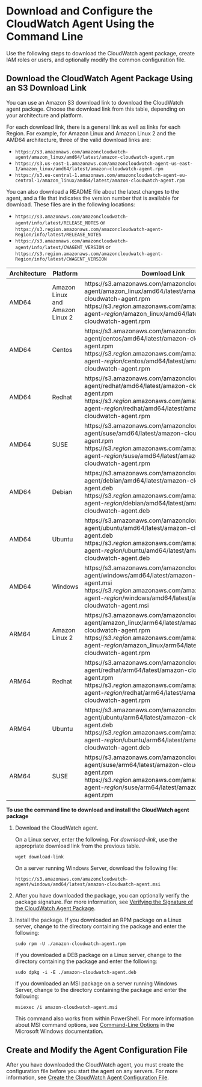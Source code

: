 # Download and Configure the CloudWatch Agent Using the Command Line<a name="download-cloudwatch-agent-commandline"></a>

Use the following steps to download the CloudWatch agent package, create IAM roles or users, and optionally modify the common configuration file\.

## Download the CloudWatch Agent Package Using an S3 Download Link<a name="download-CloudWatch-Agent-on-EC2-Instance-commandline-first"></a>

You can use an Amazon S3 download link to download the CloudWatch agent package\. Choose the download link from this table, depending on your architecture and platform\.

For each download link, there is a general link as well as links for each Region\. For example, for Amazon Linux and Amazon Linux 2 and the AMD64 architecture, three of the valid download links are:
+ `https://s3.amazonaws.com/amazoncloudwatch-agent/amazon_linux/amd64/latest/amazon-cloudwatch-agent.rpm`
+ `https://s3.us-east-1.amazonaws.com/amazoncloudwatch-agent-us-east-1/amazon_linux/amd64/latest/amazon-cloudwatch-agent.rpm`
+ `https://s3.eu-central-1.amazonaws.com/amazoncloudwatch-agent-eu-central-1/amazon_linux/amd64/latest/amazon-cloudwatch-agent.rpm`

You can also download a README file about the latest changes to the agent, and a file that indicates the version number that is available for download\. These files are in the following locations:
+ `https://s3.amazonaws.com/amazoncloudwatch-agent/info/latest/RELEASE_NOTES` or `https://s3.region.amazonaws.com/amazoncloudwatch-agent-Region/info/latest/RELEASE_NOTES`
+ `https://s3.amazonaws.com/amazoncloudwatch-agent/info/latest/CWAGENT_VERSION` or `https://s3.region.amazonaws.com/amazoncloudwatch-agent-Region/info/latest/CWAGENT_VERSION`


| Architecture | Platform | Download Link | Signature File Link | 
| --- | --- | --- | --- | 
|  AMD64 |  Amazon Linux and Amazon Linux 2  |  https://s3\.amazonaws\.com/amazoncloudwatch\-agent/amazon\_linux/amd64/latest/amazon\-cloudwatch\-agent\.rpm https://s3\.*region*\.amazonaws\.com/amazoncloudwatch\-agent\-*region*/amazon\_linux/amd64/latest/amazon\-cloudwatch\-agent\.rpm  |  https://s3\.amazonaws\.com/amazoncloudwatch\-agent/amazon\_linux/amd64/latest/amazon\-cloudwatch\-agent\.rpm\.sig https://s3\.*region*\.amazonaws\.com/amazoncloudwatch\-agent\-*region*/amazon\_linux/amd64/latest/amazon\-cloudwatch\-agent\.rpm\.sig  | 
|  AMD64 |  Centos  |  https://s3\.amazonaws\.com/amazoncloudwatch\-agent/centos/amd64/latest/amazon\-cloudwatch\-agent\.rpm https://s3\.*region*\.amazonaws\.com/amazoncloudwatch\-agent\-*region*/centos/amd64/latest/amazon\-cloudwatch\-agent\.rpm  |  https://s3\.amazonaws\.com/amazoncloudwatch\-agent/centos/amd64/latest/amazon\-cloudwatch\-agent\.rpm\.sig https://s3\.*region*\.amazonaws\.com/amazoncloudwatch\-agent\-*region*/centos/amd64/latest/amazon\-cloudwatch\-agent\.rpm\.sig  | 
|  AMD64 |  Redhat  |  https://s3\.amazonaws\.com/amazoncloudwatch\-agent/redhat/amd64/latest/amazon\-cloudwatch\-agent\.rpm https://s3\.*region*\.amazonaws\.com/amazoncloudwatch\-agent\-*region*/redhat/amd64/latest/amazon\-cloudwatch\-agent\.rpm  |  https://s3\.amazonaws\.com/amazoncloudwatch\-agent/redhat/amd64/latest/amazon\-cloudwatch\-agent\.rpm\.sig https://s3\.*region*\.amazonaws\.com/amazoncloudwatch\-agent\-*region*/redhat/amd64/latest/amazon\-cloudwatch\-agent\.rpm\.sig  | 
|  AMD64 |  SUSE  |  https://s3\.amazonaws\.com/amazoncloudwatch\-agent/suse/amd64/latest/amazon\-cloudwatch\-agent\.rpm https://s3\.*region*\.amazonaws\.com/amazoncloudwatch\-agent\-*region*/suse/amd64/latest/amazon\-cloudwatch\-agent\.rpm  |  https://s3\.amazonaws\.com/amazoncloudwatch\-agent/suse/amd64/latest/amazon\-cloudwatch\-agent\.rpm\.sig https://s3\.*region*\.amazonaws\.com/amazoncloudwatch\-agent\-*region*/suse/amd64/latest/amazon\-cloudwatch\-agent\.rpm\.sig  | 
|  AMD64 |  Debian  |  https://s3\.amazonaws\.com/amazoncloudwatch\-agent/debian/amd64/latest/amazon\-cloudwatch\-agent\.deb https://s3\.*region*\.amazonaws\.com/amazoncloudwatch\-agent\-*region*/debian/amd64/latest/amazon\-cloudwatch\-agent\.deb  |  https://s3\.amazonaws\.com/amazoncloudwatch\-agent/debian/amd64/latest/amazon\-cloudwatch\-agent\.deb\.sig https://s3\.*region*\.amazonaws\.com/amazoncloudwatch\-agent\-*region*/debian/amd64/latest/amazon\-cloudwatch\-agent\.deb\.sig  | 
|  AMD64 |  Ubuntu  |  https://s3\.amazonaws\.com/amazoncloudwatch\-agent/ubuntu/amd64/latest/amazon\-cloudwatch\-agent\.deb https://s3\.*region*\.amazonaws\.com/amazoncloudwatch\-agent\-*region*/ubuntu/amd64/latest/amazon\-cloudwatch\-agent\.deb  |  https://s3\.amazonaws\.com/amazoncloudwatch\-agent/ubuntu/amd64/latest/amazon\-cloudwatch\-agent\.deb\.sig https://s3\.*region*\.amazonaws\.com/amazoncloudwatch\-agent\-*region*/ubuntu/amd64/latest/amazon\-cloudwatch\-agent\.deb\.sig  | 
|  AMD64 |  Windows  |  https://s3\.amazonaws\.com/amazoncloudwatch\-agent/windows/amd64/latest/amazon\-cloudwatch\-agent\.msi https://s3\.*region*\.amazonaws\.com/amazoncloudwatch\-agent\-*region*/windows/amd64/latest/amazon\-cloudwatch\-agent\.msi  |   https://s3\.amazonaws\.com/amazoncloudwatch\-agent/windows/amd64/latest/amazon\-cloudwatch\-agent\.msi\.sig  https://s3\.*region*\.amazonaws\.com/amazoncloudwatch\-agent\-*region*/windows/amd64/latest/amazon\-cloudwatch\-agent\.msi\.sig  | 
|  ARM64 |  Amazon Linux 2  |  https://s3\.amazonaws\.com/amazoncloudwatch\-agent/amazon\_linux/arm64/latest/amazon\-cloudwatch\-agent\.rpm https://s3\.*region*\.amazonaws\.com/amazoncloudwatch\-agent\-*region*/amazon\_linux/arm64/latest/amazon\-cloudwatch\-agent\.rpm  |  https://s3\.amazonaws\.com/amazoncloudwatch\-agent/amazon\_linux/arm64/latest/amazon\-cloudwatch\-agent\.rpm\.sig https://s3\.*region*\.amazonaws\.com/amazoncloudwatch\-agent\-*region*/amazon\_linux/arm64/latest/amazon\-cloudwatch\-agent\.rpm\.sig  | 
|  ARM64 |  Redhat  |  https://s3\.amazonaws\.com/amazoncloudwatch\-agent/redhat/arm64/latest/amazon\-cloudwatch\-agent\.rpm https://s3\.*region*\.amazonaws\.com/amazoncloudwatch\-agent\-*region*/redhat/arm64/latest/amazon\-cloudwatch\-agent\.rpm  |  https://s3\.amazonaws\.com/amazoncloudwatch\-agent/redhat/arm64/latest/amazon\-cloudwatch\-agent\.rpm\.sig https://s3\.*region*\.amazonaws\.com/amazoncloudwatch\-agent\-*region*/redhat/arm64/latest/amazon\-cloudwatch\-agent\.rpm\.sig  | 
|  ARM64 |  Ubuntu  |  https://s3\.amazonaws\.com/amazoncloudwatch\-agent/ubuntu/arm64/latest/amazon\-cloudwatch\-agent\.deb https://s3\.*region*\.amazonaws\.com/amazoncloudwatch\-agent\-*region*/ubuntu/arm64/latest/amazon\-cloudwatch\-agent\.deb  |  https://s3\.amazonaws\.com/amazoncloudwatch\-agent/ubuntu/arm64/latest/amazon\-cloudwatch\-agent\.deb\.sig https://s3\.*region*\.amazonaws\.com/amazoncloudwatch\-agent\-*region*/ubuntu/arm64/latest/amazon\-cloudwatch\-agent\.deb\.sig  | 
|  ARM64 |  SUSE  |  https://s3\.amazonaws\.com/amazoncloudwatch\-agent/suse/arm64/latest/amazon\-cloudwatch\-agent\.rpm https://s3\.*region*\.amazonaws\.com/amazoncloudwatch\-agent\-*region*/suse/arm64/latest/amazon\-cloudwatch\-agent\.rpm  |  https://s3\.amazonaws\.com/amazoncloudwatch\-agent/suse/arm64/latest/amazon\-cloudwatch\-agent\.rpm\.sig https://s3\.*region*\.amazonaws\.com/amazoncloudwatch\-agent\-*region*suse/arm64/latest/amazon\-cloudwatch\-agent\.rpm\.sig  | 

**To use the command line to download and install the CloudWatch agent package**

1. Download the CloudWatch agent\.

   On a Linux server, enter the following\. For *download\-link*, use the appropriate download link from the previous table\.

   ```
   wget download-link
   ```

   On a server running Windows Server, download the following file:

   ```
   https://s3.amazonaws.com/amazoncloudwatch-agent/windows/amd64/latest/amazon-cloudwatch-agent.msi
   ```

1. After you have downloaded the package, you can optionally verify the package signature\. For more information, see [Verifying the Signature of the CloudWatch Agent Package](verify-CloudWatch-Agent-Package-Signature.md)\.

1. Install the package\. If you downloaded an RPM package on a Linux server, change to the directory containing the package and enter the following:

   ```
   sudo rpm -U ./amazon-cloudwatch-agent.rpm
   ```

   If you downloaded a DEB package on a Linux server, change to the directory containing the package and enter the following:

   ```
   sudo dpkg -i -E ./amazon-cloudwatch-agent.deb
   ```

   If you downloaded an MSI package on a server running Windows Server, change to the directory containing the package and enter the following:

   ```
   msiexec /i amazon-cloudwatch-agent.msi
   ```

   This command also works from within PowerShell\. For more information about MSI command options, see [Command\-Line Options](https://docs.microsoft.com/en-us/windows/desktop/Msi/command-line-options) in the Microsoft Windows documentation\.

## Create and Modify the Agent Configuration File<a name="CW-Agent-Instance-Create-Configuration-File-first"></a>

After you have downloaded the CloudWatch agent, you must create the configuration file before you start the agent on any servers\. For more information, see [Create the CloudWatch Agent Configuration File](create-cloudwatch-agent-configuration-file.md)\.